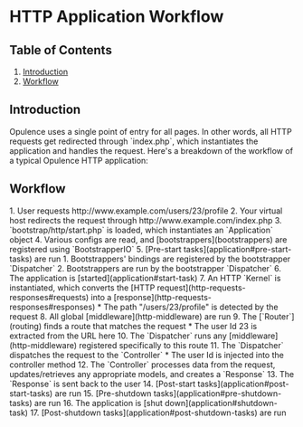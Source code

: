 # HTTP Application Workflow

## Table of Contents
1. [Introduction](#introduction)
2. [Workflow](#workflow)

<h2 id="introduction">Introduction</h2>
Opulence uses a single point of entry for all pages.  In other words, all HTTP requests get redirected through `index.php`, which instantiates the application and handles the request.  Here's a breakdown of the workflow of a typical Opulence HTTP application:

<h2 id="workflow">Workflow</h2>
1. User requests http://www.example.com/users/23/profile
2. Your virtual host redirects the request through http://www.example.com/index.php
3. `bootstrap/http/start.php` is loaded, which instantiates an `Application` object
4. Various configs are read, and [bootstrappers](bootstrappers) are registered using `BootstrapperIO`
5. [Pre-start tasks](application#pre-start-tasks) are run
  1. Bootstrappers' bindings are registered by the bootstrapper `Dispatcher`
  2. Bootstrappers are run by the bootstrapper `Dispatcher`
6. The application is [started](application#start-task)
7. An HTTP `Kernel` is instantiated, which converts the [HTTP request](http-requests-responses#requests) into a [response](http-requests-responses#responses)
  * The path "/users/23/profile" is detected by the request
8. All global [middleware](http-middleware) are run
9. The [`Router`](routing) finds a route that matches the request
  * The user Id 23 is extracted from the URL here
10. The `Dispatcher` runs any [middleware](http-middleware) registered specifically to this route
11. The `Dispatcher` dispatches the request to the `Controller`
  * The user Id is injected into the controller method
12. The `Controller` processes data from the request, updates/retrieves any appropriate models, and creates a `Response`
13. The `Response` is sent back to the user
14. [Post-start tasks](application#post-start-tasks) are run
15. [Pre-shutdown tasks](application#pre-shutdown-tasks) are run
16. The application is [shut down](application#shutdown-task)
17. [Post-shutdown tasks](application#post-shutdown-tasks) are run